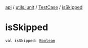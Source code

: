 [api](../../index.md) / [utils.junit](../index.md) / [TestCase](index.md) / [isSkipped](./is-skipped.md)

# isSkipped

`val isSkipped: `[`Boolean`](https://kotlinlang.org/api/latest/jvm/stdlib/kotlin/-boolean/index.html)